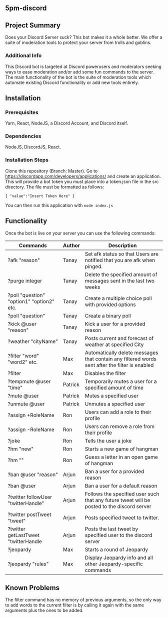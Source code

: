 ## 5pm-discord

## Project Summary

Does your Discord Server suck? This bot makes it a whole better. We offer a suite of moderation tools to protect your server from trolls and goblins.

### Additional Info
This Discord bot is targeted at Discord powerusers and moderators seeking ways to ease moderation and/or add some fun commands to the server. The main functionality of the bot is the suite of moderation tools which automate existing Discord functionality or add new tools entirely.

## Installation

### Prerequisites
Yarn, React, NodeJS, a Discord Account, and Discord itself.

### Dependencies
NodeJS, DiscordJS, React.

### Installation Steps
Clone this repository (Branch: Master). Go to https://discordapp.com/developers/applications/ and create an application. This will provide a bot token you must place into a token.json file in the src directory. The file must be formatted as follows:

`{
"value":"Insert Token Here"
}`

You can then run this application with `node index.js`

## Functionality

Once the bot is live on your server you can use the following commands:

| Commands | Author | Description |   
|----------|--------|-------|
| ?afk "reason" | Tanay | Set afk status so that Users are notified that you are afk when pinged. |
| ?purge integer | Tanay | Delete the specified amount of messages sent in the last two weeks |
| ?poll "question" "option1" "option2" etc. | Tanay | Create a multiple choice poll with provided options |
| ?poll "question" | Tanay | Create a binary poll |
| ?kick @user "reason" | Tanay | Kick a user for a provided reason |
| ?weather "cityName" | Tanay | Posts current and forecast of weather at specified City |
| ?filter "word" "word2" etc. | Max | Automatically delete messages that contain any filtered words sent after the filter is enabled |
| ?filter | Max | Disables the filter |
| ?tempmute @user "time" | Patrick | Temporarily mutes a user for a specified amount of time |
| ?mute @user | Patrick | Mutes a specified user |
| ?unmute @user | Patrick | Unmutes a specified user |
| ?assign +RoleName | Ron | Users can add a role to their profile |
| ?assign -RoleName | Ron | Users can remove a role from their profile|
| ?joke | Ron | Tells the user a joke|
| ?hm "new" | Ron | Starts a new game of hangman|
| ?hm "<letter>" | Ron | Guess a letter in an open game of hangman|
| ?ban @user "reason" | Arjun | Ban a user for a provided reason |
| ?ban @user | Arjun | Ban a user for a default reason|
| ?twitter followUser "twitterHandle" | Arjun | Follows the specified user such that any future tweet will be posted to the discord server|
| ?twitter postTweet "tweet" | Arjun | Posts specified tweet to twitter. |
| ?twitter getLastTweet "twitterHandle | Arjun | Posts the last tweet by specified user to the discord server |
| ?jeopardy | Max | Starts a round of Jeopardy |
| ?jeopardy "rules" | Max | Display Jeopardy info and all other Jeopardy-specific commands |

## Known Problems
The filter command has no memory of previous arguments, so the only way to add words to the current filter is by calling it again with the same arguments plus the ones to be added.

